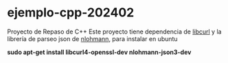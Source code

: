# ejemplo-cpp-202402

Proyecto de Repaso de C++
Este proyecto tiene dependencia de [libcurl](https://curl.se/libcurl/c/) y la librería de parseo json de [nlohmann](https://github.com/nlohmann/json), para instalar en ubuntu

**sudo apt-get install libcurl4-openssl-dev nlohmann-json3-dev**


